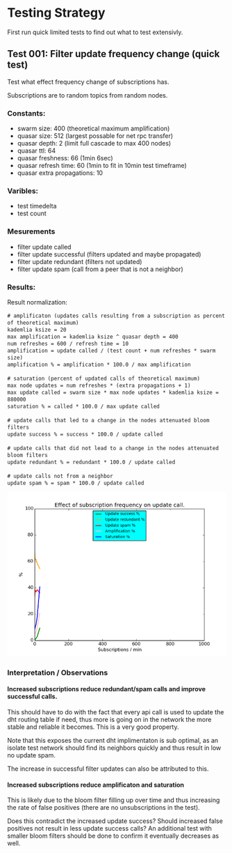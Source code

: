 # Testing Strategy

First run quick limited tests to find out what to test extensivly.



## Test 001: Filter update frequency change (quick test)

Test what effect frequency change of subscriptions has.

Subscriptions are to random topics from random nodes.


### Constants:

 * swarm size: 400 (theoretical maximum amplification)
 * quasar size: 512 (largest possable for net rpc transfer)
 * quasar depth: 2 (limit full cascade to max 400 nodes)
 * quasar ttl: 64
 * quasar freshness: 66 (1min 6sec)
 * quasar refresh time: 60 (1min to fit in 10min test timeframe)
 * quasar extra propagations: 10


### Varibles:

 * test timedelta
 * test count


### Mesurements

 * filter update called
 * filter update successful (filters updated and maybe propagated)
 * filter update redundant (filters not updated)
 * filter update spam (call from a peer that is not a neighbor)


### Results:

Result normalization:

    # amplificaton (updates calls resulting from a subscription as percent of theoretical maximum) 
    kademlia ksize = 20
    max amplification = kademlia ksize ^ quasar depth = 400
    num refreshes = 600 / refresh time = 10
    amplification = update called / (test count + num refreshes * swarm size)
    amplification % = amplification * 100.0 / max amplification

    # saturation (percent of updated calls of theoretical maximum) 
    max node updates = num refreshes * (extra propagations + 1)
    max update called = swarm size * max node updates * kademlia ksize = 880000
    saturation % = called * 100.0 / max update called

    # update calls that led to a change in the nodes attenuated bloom filters
    update success % = success * 100.0 / update called

    # update calls that did not lead to a change in the nodes attenuated bloom filters
    update redundant % = redundant * 100.0 / update called

    # update calls not from a neighbor
    update spam % = spam * 100.0 / update called


![Plot](benchmark/filterupdates_sub_freq_plot.png)


### Interpretation / Observations

#### Increased subscriptions reduce redundant/spam calls and improve successful calls.

This should have to do with the fact that every api call is used to update
the dht routing table if need, thus more is going on in the network the
more stable and reliable it becomes. This is a very good property.

Note that this exposes the current dht implimentaton is sub optimal, as an
isolate test network should find its neighbors quickly and thus result in
low no update spam.

The increase in successful filter updates can also be attributed to this.


#### Increased subscriptions reduce amplificaton and saturation

This is likely due to the bloom filter filling up over time and thus
increasing the rate of false positives (there are no unsubscriptions in the
test).

Does this contradict the increased update success? Should increased false 
positives not result in less update success calls? An additional test with
smaller bloom filters should be done to confirm it eventually decreases as
well.
